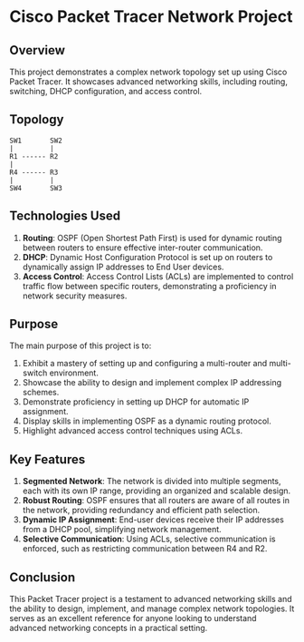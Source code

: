 # Cisco Packet Tracer Network Project

## Overview

This project demonstrates a complex network topology set up using Cisco Packet Tracer. It showcases advanced networking skills, including routing, switching, DHCP configuration, and access control.

## Topology

```plaintext
SW1       SW2
|         |
R1 ------ R2
|
R4 ------ R3
|         |
SW4       SW3
```



## Technologies Used

1. **Routing**: OSPF (Open Shortest Path First) is used for dynamic routing between routers to ensure effective inter-router communication.
2. **DHCP**: Dynamic Host Configuration Protocol is set up on routers to dynamically assign IP addresses to End User devices.
3. **Access Control**: Access Control Lists (ACLs) are implemented to control traffic flow between specific routers, demonstrating a proficiency in network security measures.

## Purpose

The main purpose of this project is to:

1. Exhibit a mastery of setting up and configuring a multi-router and multi-switch environment.
2. Showcase the ability to design and implement complex IP addressing schemes.
3. Demonstrate proficiency in setting up DHCP for automatic IP assignment.
4. Display skills in implementing OSPF as a dynamic routing protocol.
5. Highlight advanced access control techniques using ACLs.

## Key Features

1. **Segmented Network**: The network is divided into multiple segments, each with its own IP range, providing an organized and scalable design.
2. **Robust Routing**: OSPF ensures that all routers are aware of all routes in the network, providing redundancy and efficient path selection.
3. **Dynamic IP Assignment**: End-user devices receive their IP addresses from a DHCP pool, simplifying network management.
4. **Selective Communication**: Using ACLs, selective communication is enforced, such as restricting communication between R4 and R2.

## Conclusion

This Packet Tracer project is a testament to advanced networking skills and the ability to design, implement, and manage complex network topologies. It serves as an excellent reference for anyone looking to understand advanced networking concepts in a practical setting.

